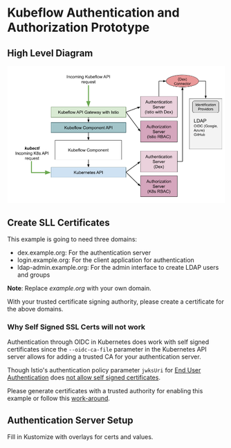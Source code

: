 # Kubeflow Authentication and Authorization Prototype

## High Level Diagram
![Authentication and Authorization in Kubeflow](assets/auth-istio.png)


## Create SLL Certificates

This example is going to need three domains:  
- dex.example.org: For the authentication server
- login.example.org: For the client application for authentication
- ldap-admin.example.org: For the admin interface to create LDAP users and groups

**Note**: Replace *example.org* with your own domain.  

With your trusted certificate signing authority, please create a certificate for the above domains.

### Why Self Signed SSL Certs will not work

Authentication through OIDC in Kubernetes does work with self signed certificates since the `--oidc-ca-file` parameter in the Kubernetes API server allows for adding a trusted CA for your authentication server.

Though Istio's authentication policy parameter `jwksUri` for [End User Authentication](https://istio.io/docs/ops/security/end-user-auth/) does [not allow self signed certificates](https://github.com/istio/istio/issues/7290#issuecomment-420748056).

Please generate certificates with a trusted authority for enabling this example or follow this [work-around](#self-signed-work-around).

## Authentication Server Setup

 Fill in Kustomize with overlays for certs and values.

